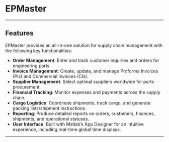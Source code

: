 # EPMaster

---

## Features

EPMaster provides an all-in-one solution for supply chain management with the following key functionalities:

- **Order Management**: Enter and track customer inquiries and orders for engineering parts.
- **Invoice Management**: Create, update, and manage Proforma Invoices (PIs) and Commercial Invoices (CIs).
- **Supplier Management**: Select optimal suppliers worldwide for parts procurement.
- **Financial Tracking**: Monitor expenses and payments across the supply chain.
- **Cargo Logistics**: Coordinate shipments, track cargo, and generate packing lists/shipment instructions.
- **Reporting**: Produce detailed reports on orders, customers, finances, shipments, and operational statuses.
- **User Interface**: Built with Matlab’s App Designer for an intuitive experience, including real-time global time displays.

---
